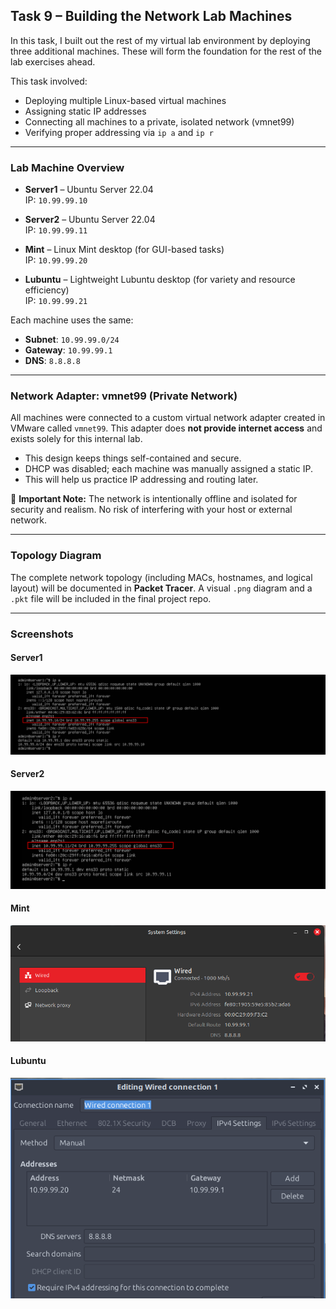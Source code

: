 ## Task 9 – Building the Network Lab Machines

In this task, I built out the rest of my virtual lab environment by deploying three additional machines. These will form the foundation for the rest of the lab exercises ahead.

This task involved:

- Deploying multiple Linux-based virtual machines
- Assigning static IP addresses
- Connecting all machines to a private, isolated network (vmnet99)
- Verifying proper addressing via `ip a` and `ip r`

---

### Lab Machine Overview

- **Server1** – Ubuntu Server 22.04  
  IP: `10.99.99.10`

- **Server2** – Ubuntu Server 22.04  
  IP: `10.99.99.11`

- **Mint** – Linux Mint desktop (for GUI-based tasks)  
  IP: `10.99.99.20`

- **Lubuntu** – Lightweight Lubuntu desktop (for variety and resource efficiency)  
  IP: `10.99.99.21`

Each machine uses the same:

- **Subnet**: `10.99.99.0/24`  
- **Gateway**: `10.99.99.1`  
- **DNS**: `8.8.8.8`

---

### Network Adapter: vmnet99 (Private Network)

All machines were connected to a custom virtual network adapter created in VMware called `vmnet99`. This adapter does **not provide internet access** and exists solely for this internal lab.

- This design keeps things self-contained and secure.
- DHCP was disabled; each machine was manually assigned a static IP.
- This will help us practice IP addressing and routing later.

🔐 **Important Note:** The network is intentionally offline and isolated for security and realism. No risk of interfering with your host or external network.

---

### Topology Diagram

The complete network topology (including MACs, hostnames, and logical layout) will be documented in **Packet Tracer**. A visual `.png` diagram and a `.pkt` file will be included in the final project repo.

---

### Screenshots

#### Server1
![Server1 IP](screenshots/server1ip.png)

#### Server2
![Server2 IP](screenshots/server2ip.png)

#### Mint
![Mint IP](screenshots/mintip.png)

#### Lubuntu
![Lubuntu IP](screenshots/lubuntuip.png)
